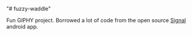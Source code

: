 "# fuzzy-waddle"

Fun GIPHY project.  Borrowed a lot of code from the open source <a href="https://github.com/signalapp/Signal-Android">Signal</a> android app.
